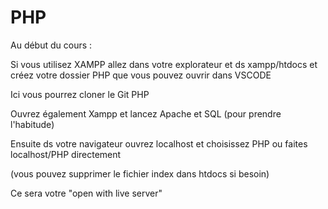 # PHP

Au début du cours : 

Si vous utilisez XAMPP allez dans votre explorateur et ds xampp/htdocs et créez votre dossier PHP que vous pouvez ouvrir dans VSCODE

Ici vous pourrez cloner le Git PHP

Ouvrez également Xampp et lancez Apache et SQL (pour prendre l'habitude)

Ensuite ds votre navigateur ouvrez localhost et choisissez PHP ou faites localhost/PHP directement

(vous pouvez supprimer le fichier index dans htdocs si besoin)

Ce sera votre "open with live server" 
